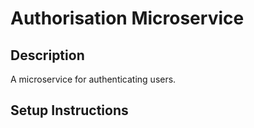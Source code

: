 # Authorisation Microservice

## Description

A microservice for authenticating users.

## Setup Instructions
